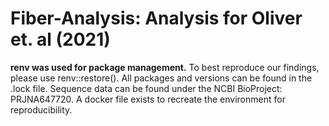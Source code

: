 # Fiber-Analysis: Analysis for Oliver et. al (2021)

**renv was used for package management.** To best reproduce our findings, please use renv::restore(). All packages and versions can be found in the .lock file. Sequence data can be found under the NCBI BioProject: PRJNA647720. A docker file exists to recreate the environment for reproducibility. 
